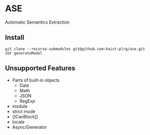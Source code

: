 # ASE
Automatic Semantics Extraction

## Install
```
git clone --recurse-submodules git@github.com:kaist-plrg/ase.git
sbt generateModel
```

## Unsupported Features
- Parts of built-in objects
  - Date
  - Math
  - JSON
  - RegExp
- module
- strict mode
- [[CanBlock]]
- locale
- Async/Generator
